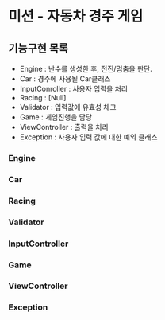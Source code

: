 # 미션 - 자동차 경주 게임

## 기능구현 목록
-   Engine : 난수를 생성한 후, 전진/멈춤을 판단. 
-   Car : 경주에 사용될 Car클래스
-   InputConroller : 사용자 입력을 처리
-   Racing : [Null]
-   Validator : 입력값에 유효성 체크
-   Game : 게임진행을 담당
-   ViewController : 출력을 처리
-   Exception : 사용자 입력 값에 대한 예외 클래스


### Engine
### Car
### Racing
### Validator
### InputController
### Game
### ViewController
### Exception

